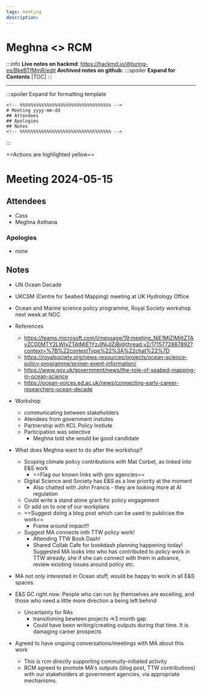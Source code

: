 ```yaml
---
tags: meeting
description: 
---
```


# Meghna <> RCM

:::info
**Live notes on hackmd**: https://hackmd.io/@turing-es/BkeBTfMmR/edit
**Archived notes on github**:
:::spoiler **Expand for Contents**
[TOC]
:::

---
:::spoiler Expand for formatting template
```
<!-- %%%%%%%%%%%%%%%%%%%%%%%%%%%%%%%%%% -->
# Meeting yyyy-mm-dd
## Attendees
## Apologies
## Notes
<!-- %%%%%%%%%%%%%%%%%%%%%%%%%%%%%%%%%% -->
```
:::

==Actions are highlighted yellow==

<!-- %%%%%%%%%%%%%%%%%%%%%%%%%%%%%%%%%% -->

# Meeting 2024-05-15

## Attendees
- Cass
- Meghna Asthana

### Apologies
- none

## Notes
- UN Ocean Decade
- UKCSM (Centre for Seabed Mapping) meeting at UK Hydrology Office
- Ocean and Marine science policy programme, Royal Society workshop next week at NOC
- References
    - https://teams.microsoft.com/l/message/19:meeting_NjE1MjZlMjItZTAyZC00MTY2LWIyZTAtMjE1YzJlNjJlZjBj@thread.v2/1715772887892?context=%7B%22contextType%22%3A%22chat%22%7D
    - https://royalsociety.org/news-resources/projects/ocean-science-policy-programme/primer-event-information/
    - https://www.gov.uk/government/news/the-role-of-seabed-mapping-in-ocean-science
    - https://ocean-voices.ed.ac.uk/news/connecting-early-career-researchers-ocean-decade

- Workshop
    - communicating between stakeholders
    - Atendees from government instutes
    - Partnership with KCL Policy Instiute
    - Participation was selective
        - Meghna told she would be good candidate
- What does Meghna want to do after the workshop?
    - Scoping climate policy contributions with Mat Corbet, as linked into E&S work
        - ==Flag our known links with gov agencies==
    - Digital Science and Society has E&S as a low priority at the moment
        - Also chatted with John Francis - they are looking more at AI regulation
    - Could write a stand alone grant for policy engagement
    - Or add on to one of our workplans
    - ==Suggest doing a blog post which can be used to publicise the work==
        - Frame around impact!!
    - Suggest MA connects inth TTW policy work!
        - Attending TTW Book Dash!
        - Shared Collab Cafe for bookdash planning happening today! Suggested MA looks into who has contributed to policy work in TTW already, she if she can connect with them in advance, review exisiting issues around policy etc.
- MA not only interested in Ocean stuff, would be happy to work in all E&S spaces.
- E&S GC right now: People who can run by themselves are excelling, and those who need a little more direction a being left behind
    - Uncertainty for RAs
        - transitioning bewteen projects =>3 month gap
        - Could have been writing/creating outputs during that time. It is damaging career prospects
- Agreed to have ongoing conversations/meetings with MA about this work
    - This is rcm directly supporting commuity-initiated activity
    - RCM agreed to promote MA's outputs (blog post, TTW contributions) with our stakeholders at government agencies, via appropriate mechanisms.



<!-- %%%%%%%%%%%%%%%%%%%%%%%%%%%%%%%%%% -->